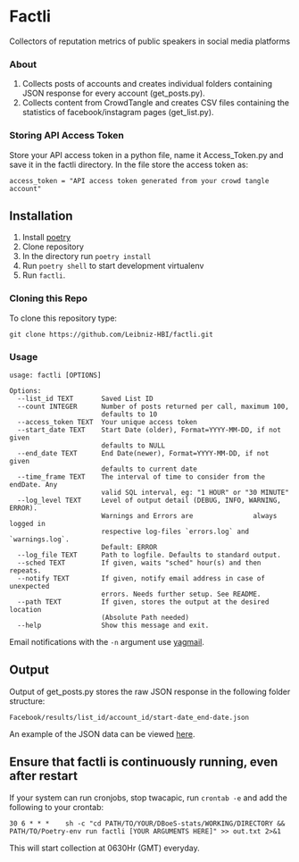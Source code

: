 # Factli
Collectors of reputation metrics of public speakers in social media platforms 

### About

1. Collects posts of accounts and creates individual folders containing JSON response for every account (get_posts.py). 
2. Collects content from CrowdTangle and creates CSV files containing the statistics of facebook/instagram pages (get_list.py). 

### Storing API Access Token 

Store your API access token in a python file, name it Access_Token.py and save it in the factli directory.
In the file store the access token as:
```
access_token = "API access token generated from your crowd tangle account"
```
## Installation
1. Install [poetry](https://python-poetry.org/docs/#installation)
2. Clone repository
3. In the directory run `poetry install`
4. Run `poetry shell` to start development virtualenv
5. Run `factli`.

### Cloning this Repo

To clone this repository type:

```
git clone https://github.com/Leibniz-HBI/factli.git
```
### Usage
```
usage: factli [OPTIONS]

Options:
  --list_id TEXT       Saved List ID
  --count INTEGER      Number of posts returned per call, maximum 100,
                       defaults to 10
  --access_token TEXT  Your unique access token
  --start_date TEXT    Start Date (older), Format=YYYY-MM-DD, if not given
                       defaults to NULL
  --end_date TEXT      End Date(newer), Format=YYYY-MM-DD, if not given
                       defaults to current date
  --time_frame TEXT    The interval of time to consider from the endDate. Any
                       valid SQL interval, eg: "1 HOUR" or "30 MINUTE"
  --log_level TEXT     Level of output detail (DEBUG, INFO, WARNING, ERROR).
                       Warnings and Errors are               always logged in
                       respective log-files `errors.log` and `warnings.log`.
                       Default: ERROR
  --log_file TEXT      Path to logfile. Defaults to standard output.
  --sched TEXT         If given, waits "sched" hour(s) and then repeats.
  --notify TEXT        If given, notify email address in case of unexpected
                       errors. Needs further setup. See README.
  --path TEXT          If given, stores the output at the desired location
                       (Absolute Path needed)
  --help               Show this message and exit.
```
Email notifications with the `-n` argument use [yagmail](https://pypi.org/project/yagmail/).
## Output

Output of get_posts.py stores the raw JSON response in the following folder structure:


`Facebook/results/list_id/account_id/start-date_end-date.json`

An example of the JSON data can be viewed [here](https://github.com/CrowdTangle/API/wiki/Posts).

## Ensure that factli is continuously running, even after restart
If your system can run cronjobs, stop twacapic, run `crontab -e` and add the following to your crontab:

```cron
30 6 * * *    sh -c "cd PATH/TO/YOUR/DBoeS-stats/WORKING/DIRECTORY && PATH/TO/Poetry-env run factli [YOUR ARGUMENTS HERE]" >> out.txt 2>&1
```

This will start collection at 0630Hr (GMT) everyday. 
